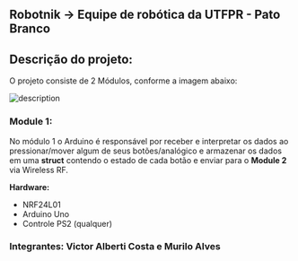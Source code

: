 ## Robotnik -> Equipe de robótica da UTFPR - Pato Branco
## Descrição do projeto:
O projeto consiste de 2 Módulos, conforme a imagem abaixo:

![description](https://media.giphy.com/media/iF7Q4W4Bpecq1VxmoA/giphy.gif)

### Module 1:
 No módulo 1 o Arduino é responsável por receber e interpretar os dados ao pressionar/mover algum de seus botões/analógico e armazenar os dados em uma **struct** contendo o estado de cada botão e enviar para o **Module 2** via Wireless RF.
 
 **Hardware:**
 - NRF24L01
 - Arduino Uno
 - Controle PS2 (qualquer)


### Integrantes: Victor Alberti Costa e Murilo Alves
